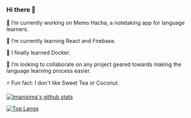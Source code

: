 ### Hi there 👋

<!--
**Imanisima/Imanisima** is a ✨ _special_ ✨ repository because its `README.md` (this file) appears on your GitHub profile.

Here are some ideas to get you started:
-->

🔭 I’m currently working on Memo Hacha, a notetaking app for language learners.

🌱 I’m currently learning React and Firebase.

🐳  I finally learned Docker.

👯 I’m looking to collaborate on any project geared towards making the language learning process easier.

⚡ Fun fact: I don't like Sweet Tea or Coconut.

[![Imanisima's github stats](https://github-readme-stats.vercel.app/api?username=Imanisima&theme=nightowl&show_icons=true)](https://github.com/Imanisima/github-readme-stats)

[![Top Langs](https://github-readme-stats.vercel.app/api/top-langs/?username=Imanisima&theme=nightowl)](https://github.com/Imanisima/github-readme-stats)
